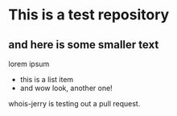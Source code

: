 # This is a test repository

## and here is some smaller text

lorem ipsum

* this is a list item
* and wow look, another one!

whois-jerry is testing out a pull request.
